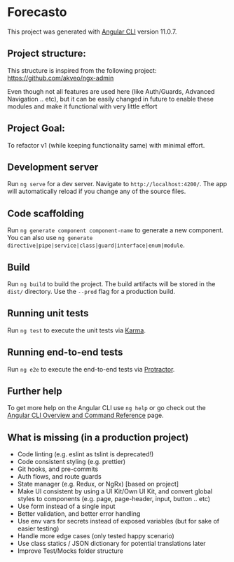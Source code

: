 # Forecasto

This project was generated with [Angular CLI](https://github.com/angular/angular-cli) version 11.0.7.

## Project structure:

This structure is inspired from the following project:
https://github.com/akveo/ngx-admin

Even though not all features are used here (like Auth/Guards, Advanced Navigation .. etc), but it can be easily changed in future to enable these modules and make it functional with very little effort

## Project Goal:

To refactor v1 (while keeping functionality same) with minimal effort.

## Development server

Run `ng serve` for a dev server. Navigate to `http://localhost:4200/`. The app will automatically reload if you change any of the source files.

## Code scaffolding

Run `ng generate component component-name` to generate a new component. You can also use `ng generate directive|pipe|service|class|guard|interface|enum|module`.

## Build

Run `ng build` to build the project. The build artifacts will be stored in the `dist/` directory. Use the `--prod` flag for a production build.

## Running unit tests

Run `ng test` to execute the unit tests via [Karma](https://karma-runner.github.io).

## Running end-to-end tests

Run `ng e2e` to execute the end-to-end tests via [Protractor](http://www.protractortest.org/).

## Further help

To get more help on the Angular CLI use `ng help` or go check out the [Angular CLI Overview and Command Reference](https://angular.io/cli) page.

## What is missing (in a production project)

- Code linting (e.g. eslint as tslint is deprecated!)
- Code consistent styling (e.g. prettier)
- Git hooks, and pre-commits
- Auth flows, and route guards
- State manager (e.g. Redux, or NgRx) [based on project]
- Make UI consistent by using a UI Kit/Own UI Kit, and convert global styles to components (e.g. page, page-header, input, button .. etc)
- Use form instead of a single input
- Better validation, and better error handling
- Use env vars for secrets instead of exposed variables (but for sake of easier testing)
- Handle more edge cases (only tested happy scenario)
- Use class statics / JSON dictionary for potential translations later
- Improve Test/Mocks folder structure
